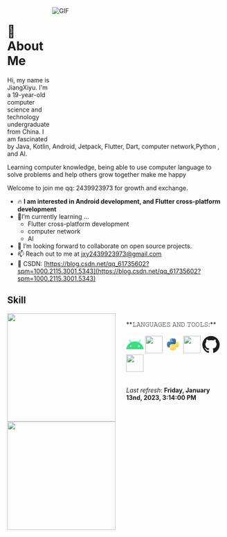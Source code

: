 <img align="right" top="500" height="300" width="400" alt="GIF" src="https://media.giphy.com/media/SWoSkN6DxTszqIKEqv/giphy.gif">

# 💫 About Me

Hi, my name is JiangXiyu. 
I'm a 19-year-old computer science and technology undergraduate from China.
I am fascinated by Java, Kotlin, Android, Jetpack,  Flutter, Dart, computer network,Python , and AI.

Learning computer knowledge, being able to use computer language to solve problems and help others grow together make me happy

Welcome to join me qq: 2439923973 for growth and exchange.

- 🔥 **I am interested in Android development, and Flutter cross-platform development**
- 🌱I’m currently learning ...
  - Flutter cross-platform development
  - computer network
  - AI
- 👯 I’m looking forward to collaborate on open source projects.
- 📫 Reach out to me at [jxy2439923973@gmail.com](jxy2439923973@gmail.com)
- 🏡 CSDN: [https://blog.csdn.net/qq_61735602?spm=1000.2115.3001.5343](https://blog.csdn.net/qq_61735602?spm=1000.2115.3001.5343)



 ## Skill

<!-- <p align="center">
  <code>
    <img src="https://img.shields.io/badge/dynamic/json?label=Gitwar%20Profile%20Score&style=for-the-badge&color=ee6f57&logo=github&logoColor=white&query=score&url=http%3A%2F%2Fgitwar-jayant.herokuapp.com%2Fapi%2FJayantGoel001" alt="𝙶𝚒𝚝𝚑𝚞𝚋 𝙿𝚛𝚘𝚏𝚒𝚕𝚎 𝚂𝚌𝚘𝚛𝚎">
  </code>
</p> -->

<a target="_blank" align="center">
  <img align="left" width=250px height="250px"  style="margin-right:25px;" talt="Unicorn" src="README.assets/busy-cute.gif" />  
</a>&nbsp;
<br/>
<a target="_blank" align="center">
  <img align="left" width=250px height="250px"  style="margin-right:25px;" talt="Unicorn" src="https://c.tenor.com/GN73MKBawZYAAAAi/busy-cute.gif" /> 
**𝙻𝙰𝙽𝙶𝚄𝙰𝙶𝙴𝚂 𝙰𝙽𝙳 𝚃𝙾𝙾𝙻𝚂:**  
<br/>
<br/>
<code><img height="40" width="40" src="https://raw.githubusercontent.com/github/explore/80688e429a7d4ef2fca1e82350fe8e3517d3494d/topics/android/android.png"></code>
<code><img height="40" width="40" src="https://images.vexels.com/media/users/3/166401/isolated/preview/b82aa7ac3f736dd78570dd3fa3fa9e24-java-programming-language-icon-by-vexels.png"></code>
<code><img height="40" width="40" src="https://raw.githubusercontent.com/github/explore/80688e429a7d4ef2fca1e82350fe8e3517d3494d/topics/python/python.png"></code>
<code><img height="40" width="40" src="https://tabris.com/wp-content/uploads/2021/06/jetpack-compose-icon_RGB.png"></code>
<code><img height="40" width="40" src="https://raw.githubusercontent.com/github/explore/80688e429a7d4ef2fca1e82350fe8e3517d3494d/topics/github-api/github-api.png"></code>
<code><img height="40" width="40" src="https://images.viblo.asia/88cb7552-c133-402e-919f-748cb202e0ae.png"></code>

<br/>
<br/>



<p align="left">
<i>Last refresh</i>: <b>Friday, January 13nd, 2023, 3:14:00 PM</b>
<!-- 





